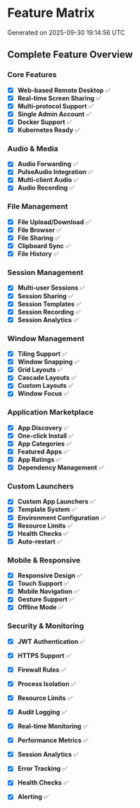 # Feature Matrix

Generated on 2025-09-30 19:14:56 UTC

## Complete Feature Overview

### Core Features

- [x] **Web-based Remote Desktop** ✅
- [x] **Real-time Screen Sharing** ✅
- [x] **Multi-protocol Support** ✅
- [x] **Single Admin Account** ✅
- [x] **Docker Support** ✅
- [x] **Kubernetes Ready** ✅

### Audio & Media

- [x] **Audio Forwarding** ✅
- [x] **PulseAudio Integration** ✅
- [x] **Multi-client Audio** ✅
- [x] **Audio Recording** ✅

### File Management

- [x] **File Upload/Download** ✅
- [x] **File Browser** ✅
- [x] **File Sharing** ✅
- [x] **Clipboard Sync** ✅
- [x] **File History** ✅

### Session Management

- [x] **Multi-user Sessions** ✅
- [x] **Session Sharing** ✅
- [x] **Session Templates** ✅
- [x] **Session Recording** ✅
- [x] **Session Analytics** ✅

### Window Management

- [x] **Tiling Support** ✅
- [x] **Window Snapping** ✅
- [x] **Grid Layouts** ✅
- [x] **Cascade Layouts** ✅
- [x] **Custom Layouts** ✅
- [x] **Window Focus** ✅

### Application Marketplace

- [x] **App Discovery** ✅
- [x] **One-click Install** ✅
- [x] **App Categories** ✅
- [x] **Featured Apps** ✅
- [x] **App Ratings** ✅
- [x] **Dependency Management** ✅

### Custom Launchers

- [x] **Custom App Launchers** ✅
- [x] **Template System** ✅
- [x] **Environment Configuration** ✅
- [x] **Resource Limits** ✅
- [x] **Health Checks** ✅
- [x] **Auto-restart** ✅

### Mobile & Responsive

- [x] **Responsive Design** ✅
- [x] **Touch Support** ✅
- [x] **Mobile Navigation** ✅
- [x] **Gesture Support** ✅
- [x] **Offline Mode** ✅

### Security & Monitoring

- [x] **JWT Authentication** ✅
- [x] **HTTPS Support** ✅
- [x] **Firewall Rules** ✅
- [x] **Process Isolation** ✅
- [x] **Resource Limits** ✅
- [x] **Audit Logging** ✅
- [x] **Real-time Monitoring** ✅
- [x] **Performance Metrics** ✅
- [x] **Session Analytics** ✅
- [x] **Error Tracking** ✅
- [x] **Health Checks** ✅
- [x] **Alerting** ✅

